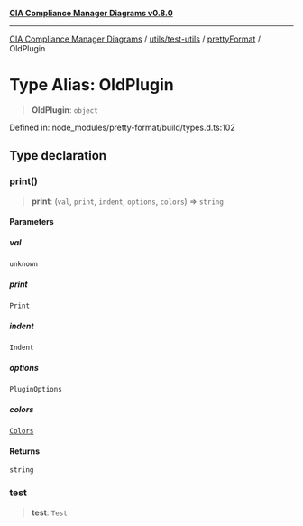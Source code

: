 [**CIA Compliance Manager Diagrams v0.8.0**](../../../../../README.md)

***

[CIA Compliance Manager Diagrams](../../../../../modules.md) / [utils/test-utils](../../../README.md) / [prettyFormat](../README.md) / OldPlugin

# Type Alias: OldPlugin

> **OldPlugin**: `object`

Defined in: node\_modules/pretty-format/build/types.d.ts:102

## Type declaration

### print()

> **print**: (`val`, `print`, `indent`, `options`, `colors`) => `string`

#### Parameters

##### val

`unknown`

##### print

`Print`

##### indent

`Indent`

##### options

`PluginOptions`

##### colors

[`Colors`](Colors.md)

#### Returns

`string`

### test

> **test**: `Test`
